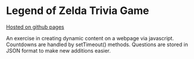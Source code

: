 # Legend of Zelda Trivia Game
[Hosted on github pages](https://dfarrenk.github.io/TriviaGame/)

An exercise in creating dynamic content on a webpage via javascript.
Countdowns are handled by setTimeout() methods.
Questions are stored in JSON format to make new additions easier.
